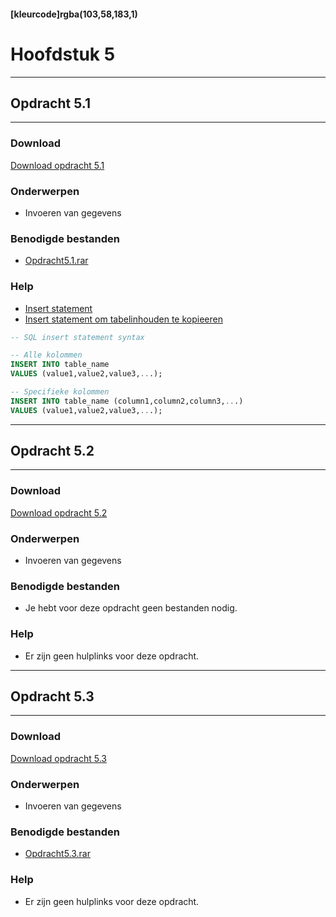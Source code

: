 #### [kleurcode]rgba(103,58,183,1)

# Hoofdstuk 5

---
## Opdracht 5.1
---

### Download
<a href="https://elo.kw1c.nl/CMS/Studie/811%20ICT-Academie/811%20VakkenInhoud/%5BB.26%20SQL%5D%20SQL%20%20Databases/25187%20%C2%A0%20Applicatie-%20en%20mediaontwikkelaar/Periode%2003/Productie/02.%20Opdrachten/Hoofdstuk05/Opdracht%205.1.pdf" target="_blank">Download opdracht 5.1</a>

### Onderwerpen
*   Invoeren van gegevens

### Benodigde bestanden
*   <a href="https://elo.kw1c.nl/CMS/Studie/811%20ICT-Academie/811%20VakkenInhoud/%5BB.26%20SQL%5D%20SQL%20%20Databases/25187%20%C2%A0%20Applicatie-%20en%20mediaontwikkelaar/Periode%2003/Productie/02.%20Opdrachten/Hoofdstuk05/Resources/Opdracht%205.1.rar" target="_blank">Opdracht5.1.rar </a> 

### Help
*   <a href="https://www.w3schools.com/sql/sql_insert.asp" target="_blank">Insert statement </a> 
*   <a href="https://www.w3schools.com/sql/sql_insert_into_select.asp" target="_blank">Insert statement om tabelinhouden te kopieeren </a>

```sql
-- SQL insert statement syntax

-- Alle kolommen
INSERT INTO table_name
VALUES (value1,value2,value3,...);

-- Specifieke kolommen
INSERT INTO table_name (column1,column2,column3,...)
VALUES (value1,value2,value3,...);

```

---
## Opdracht 5.2
---

### Download
<a href="https://elo.kw1c.nl/CMS/Studie/811%20ICT-Academie/811%20VakkenInhoud/%5BB.26%20SQL%5D%20SQL%20%20Databases/25187%20%C2%A0%20Applicatie-%20en%20mediaontwikkelaar/Periode%2003/Productie/02.%20Opdrachten/Hoofdstuk05/Opdracht%205.2.pdf" target="_blank">Download opdracht 5.2</a>

### Onderwerpen
*   Invoeren van gegevens

### Benodigde bestanden
*   Je hebt voor deze opdracht geen bestanden nodig.

### Help
*   Er zijn geen hulplinks voor deze opdracht.

---
## Opdracht 5.3
---

### Download
<a href="https://elo.kw1c.nl/CMS/Studie/811%20ICT-Academie/811%20VakkenInhoud/%5BB.26%20SQL%5D%20SQL%20%20Databases/25187%20%C2%A0%20Applicatie-%20en%20mediaontwikkelaar/Periode%2003/Productie/02.%20Opdrachten/Hoofdstuk05/Opdracht%205.3.pdf" target="_blank">Download opdracht 5.3</a>

### Onderwerpen
*   Invoeren van gegevens

### Benodigde bestanden
*   <a href="https://elo.kw1c.nl/CMS/Studie/811%20ICT-Academie/811%20VakkenInhoud/%5BB.26%20SQL%5D%20SQL%20%20Databases/25187%20%C2%A0%20Applicatie-%20en%20mediaontwikkelaar/Periode%2003/Productie/02.%20Opdrachten/Hoofdstuk05/Resources/Opdracht%205.3.rar" target="_blank">Opdracht5.3.rar </a> 

### Help
*   Er zijn geen hulplinks voor deze opdracht.